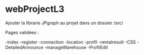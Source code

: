 # webProjectL3

Ajouter la librarie JPgraph au projet dans un dossier /src/

Pages validées :

-index
-register
-connection
-location
-profil 
-rentalresult
-CSS
-DetailedAnnounce
-manageWarehouse
-ProfilEdit
